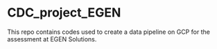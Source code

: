 # CDC_project_EGEN
This repo contains codes used to create a data pipeline on GCP for the assessment at EGEN Solutions. 
